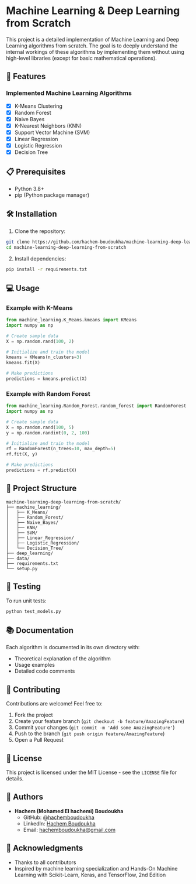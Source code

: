 # Machine Learning & Deep Learning from Scratch

This project is a detailed implementation of Machine Learning and Deep Learning algorithms from scratch. The goal is to deeply understand the internal workings of these algorithms by implementing them without using high-level libraries (except for basic mathematical operations).

## 🚀 Features

### Implemented Machine Learning Algorithms
- [x] K-Means Clustering
- [x] Random Forest
- [x] Naive Bayes
- [x] K-Nearest Neighbors (KNN)
- [x] Support Vector Machine (SVM)
- [x] Linear Regression
- [x] Logistic Regression
- [x] Decision Tree

## 📋 Prerequisites

- Python 3.8+
- pip (Python package manager)

## 🛠️ Installation

1. Clone the repository:
```bash
git clone https://github.com/hachem-boudoukha/machine-learning-deep-learning-from-scratch.git
cd machine-learning-deep-learning-from-scratch
```

2. Install dependencies:
```bash
pip install -r requirements.txt
```

## 💻 Usage

### Example with K-Means

```python
from machine_learning.K_Means.kmeans import KMeans
import numpy as np

# Create sample data
X = np.random.rand(100, 2)

# Initialize and train the model
kmeans = KMeans(n_clusters=3)
kmeans.fit(X)

# Make predictions
predictions = kmeans.predict(X)
```

### Example with Random Forest

```python
from machine_learning.Random_Forest.random_forest import RandomForest
import numpy as np

# Create sample data
X = np.random.rand(100, 5)
y = np.random.randint(0, 2, 100)

# Initialize and train the model
rf = RandomForest(n_trees=10, max_depth=5)
rf.fit(X, y)

# Make predictions
predictions = rf.predict(X)
```

## 📁 Project Structure

```
machine-learning-deep-learning-from-scratch/
├── machine_learning/
│   ├── K_Means/
│   ├── Random_Forest/
│   ├── Naive_Bayes/
│   ├── KNN/
│   ├── SVM/
│   ├── Linear_Regression/
│   ├── Logistic_Regression/
│   └── Decision_Tree/
├── deep_learning/
├── data/
├── requirements.txt
└── setup.py
```

## 🧪 Testing

To run unit tests:

```bash
python test_models.py
```

## 📚 Documentation

Each algorithm is documented in its own directory with:
- Theoretical explanation of the algorithm
- Usage examples
- Detailed code comments

## 🤝 Contributing

Contributions are welcome! Feel free to:
1. Fork the project
2. Create your feature branch (`git checkout -b feature/AmazingFeature`)
3. Commit your changes (`git commit -m 'Add some AmazingFeature'`)
4. Push to the branch (`git push origin feature/AmazingFeature`)
5. Open a Pull Request

## 📝 License

This project is licensed under the MIT License - see the `LICENSE` file for details.

## 👥 Authors
- **Hachem (Mohamed El hachemi) Boudoukha**
  - GitHub: [@hachemboudoukha](https://github.com/hachemboudoukha)
  - LinkedIn: [Hachem Boudoukha](https://www.linkedin.com/in/hachem-boudoukha/)
  - Email: [hachemboudoukha@gmail.com](mailto:hachemboudoukha@gmail.com)

## 🙏 Acknowledgments

- Thanks to all contributors
- Inspired by machine learning specialization and Hands-On Machine Learning with Scikit-Learn, Keras, and TensorFlow, 2nd Edition
